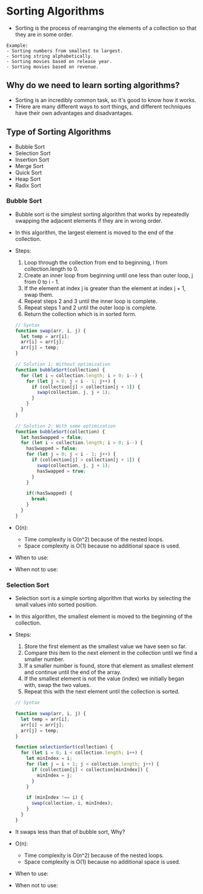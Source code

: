 # Sorting Algorithms
- Sorting is the process of rearranging the elements of a collection so that they are in some order.
```
Example:
- Sorting numbers from smallest to largest.
- Sorting string alphabetically.
- Sorting movies based on release year.
- Sorting movies based on revenue.
```

## Why do we need to learn sorting algorithms?
- Sorting is an incredibly common task, so it's good to know how it works.
- THere are many different ways to sort things, and different techniques have their own advantages and disadvantages.

## Type of Sorting Algorithms
- Bubble Sort
- Selection Sort
- Insertion Sort
- Merge Sort
- Quick Sort
- Heap Sort
- Radix Sort

### Bubble Sort
- Bubble sort is the simplest sorting algorithm that works by repeatedly swapping the adjacent elements if they are in wrong order.
- In this algorithm, the largest element is moved to the end of the collection.
- Steps:
  1. Loop through the collection from end to beginning, i from collection.length to 0. 
  2. Create an inner loop from beginning until one less than outer loop, j from 0 to i - 1.
  3. If the element at index j is greater than the element at index j + 1, swap them.
  4. Repeat steps 2 and 3 until the inner loop is complete.
  5. Repeat steps 1 and 2 until the outer loop is complete.
  6. Return the collection which is in sorted form.

  ```js
  // Syntax
  function swap(arr, i, j) {
    let temp = arr[i];
    arr[i] = arr[j];
    arr[j] = temp;
  }

  // Solution 1: Without optimization
  function bubbleSort(collection) {
    for (let i = collection.length; i > 0; i--) {
      for (let j = 0; j < i - 1; j++) {
        if (collection[j] > collection[j + 1]) {
          swap(collection, j, j + 1);
        }
      }
    }
  }

  // Solution 2: With some optimization
  function bubbleSort(collection) {
    let hasSwapped = false;
    for (let i = collection.length; i > 0; i--) {
      hasSwapped = false;
      for (let j = 0; j < i - 1; j++) {
        if (collection[j] > collection[j + 1]) {
          swap(collection, j, j + 1);
          hasSwapped = true;
        }
      }

      if(!hasSwapped) {
        break;
      }
    }
  }
  ```
- O(n):
  - Time complexity is O(n^2) because of the nested loops.
  - Space complexity is O(1) because no additional space is used.

- When to use:
- When not to use:

### Selection Sort
- Selection sort is a simple sorting algorithm that works by selecting the small values into sorted position.
- In this algorithm, the smallest element is moved to the beginning of the collection.
- Steps:
  1. Store the first element as the smallest value we have seen so far.
  2. Compare this item to the next element in the collection until we find a smaller number.
  3. If a smaller number is found, store that element as smallest element and continue until the end of the array.
  4. If the smallest element is not the value (index) we initially began with, swap the two values.
  5. Repeat this with the next element until the collection is sorted.

  ```js
  // Syntax
  
  function swap(arr, i, j) {
    let temp = arr[i];
    arr[i] = arr[j];
    arr[j] = temp;
  }

  function selectionSort(collection) {
    for (let i = 0; i < collection.length; i++) {
      let minIndex = i;
      for (let j = i + 1; j < collection.length; j++) {
        if (collection[j] < collection[minIndex]) {
          minIndex = j;
        }
      }

      if (minIndex !== i) {
        swap(collection, i, minIndex);
      }
    }
  }
  ```
- It swaps less than that of bubble sort, Why?
- O(n):
  - Time complexity is O(n^2) because of the nested loops.
  - Space complexity is O(1) because no additional space is used.
- When to use:
- When not to use:
